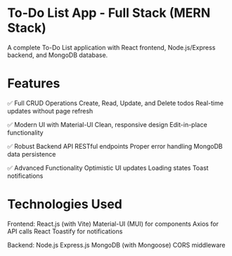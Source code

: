 # To-Do List App - Full Stack (MERN Stack)

A complete To-Do List application with React frontend, Node.js/Express backend, and MongoDB database.

# Features

✅ Full CRUD Operations
Create, Read, Update, and Delete todos
Real-time updates without page refresh

✅ Modern UI with Material-UI
Clean, responsive design
Edit-in-place functionality

✅ Robust Backend API
RESTful endpoints
Proper error handling
MongoDB data persistence

✅ Advanced Functionality
Optimistic UI updates
Loading states
Toast notifications

# Technologies Used

Frontend:
React.js (with Vite)
Material-UI (MUI) for components
Axios for API calls
React Toastify for notifications

Backend:
Node.js
Express.js
MongoDB (with Mongoose)
CORS middleware
